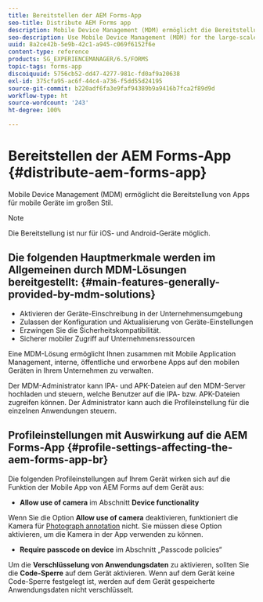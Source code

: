 ```yaml
---
title: Bereitstellen der AEM Forms-App
seo-title: Distribute AEM Forms app
description: Mobile Device Management (MDM) ermöglicht die Bereitstellung von Apps für mobile Geräte im großen Stil.
seo-description: Use Mobile Device Management (MDM) for the large-scale deployment of apps on mobile devices.
uuid: 8a2ce42b-5e9b-42c1-a945-c069f6152f6e
content-type: reference
products: SG_EXPERIENCEMANAGER/6.5/FORMS
topic-tags: forms-app
discoiquuid: 5756cb52-dd47-4277-981c-fd0af9a20638
exl-id: 375cfa95-ac6f-44c4-a736-f5dd55d24195
source-git-commit: b220adf6fa3e9faf94389b9a9416b7fca2f89d9d
workflow-type: ht
source-wordcount: '243'
ht-degree: 100%

---
```


# Bereitstellen der AEM Forms-App {#distribute-aem-forms-app}

Mobile Device Management (MDM) ermöglicht die Bereitstellung von Apps für mobile Geräte im großen Stil.

>[!NOTE]
>
>Die Bereitstellung ist nur für iOS- und Android-Geräte möglich.

## Die folgenden Hauptmerkmale werden im Allgemeinen durch MDM-Lösungen bereitgestellt: {#main-features-generally-provided-by-mdm-solutions}

* Aktivieren der Geräte-Einschreibung in der Unternehmensumgebung
* Zulassen der Konfiguration und Aktualisierung von Geräte-Einstellungen
* Erzwingen Sie die Sicherheitskompatibilität.
* Sicherer mobiler Zugriff auf Unternehmensressourcen

Eine MDM-Lösung ermöglicht Ihnen zusammen mit Mobile Application Management, interne, öffentliche und erworbene Apps auf den mobilen Geräten in Ihrem Unternehmen zu verwalten.

Der MDM-Administrator kann IPA- und APK-Dateien auf den MDM-Server hochladen und steuern, welche Benutzer auf die IPA- bzw. APK-Dateien zugreifen können. Der Administrator kann auch die Profileinstellung für die einzelnen Anwendungen steuern.

## Profileinstellungen mit Auswirkung auf die AEM Forms-App {#profile-settings-affecting-the-aem-forms-app-br}

Die folgenden Profileinstellungen auf Ihrem Gerät wirken sich auf die Funktion der Mobile App von AEM Forms auf dem Gerät aus:

* **Allow use of camera** im Abschnitt **Device functionality**

Wenn Sie die Option **Allow use of camera** deaktivieren, funktioniert die Kamera für [Photograph annotation](/help/forms/using/add-attachments.md) nicht. Sie müssen diese Option aktivieren, um die Kamera in der App verwenden zu können.

* **Require passcode on device** im Abschnitt „Passcode policies“

Um die **Verschlüsselung von Anwendungsdaten** zu aktivieren, sollten Sie die **Code-Sperre** auf dem Gerät aktivieren. Wenn auf dem Gerät keine Code-Sperre festgelegt ist, werden auf dem Gerät gespeicherte Anwendungsdaten nicht verschlüsselt.
